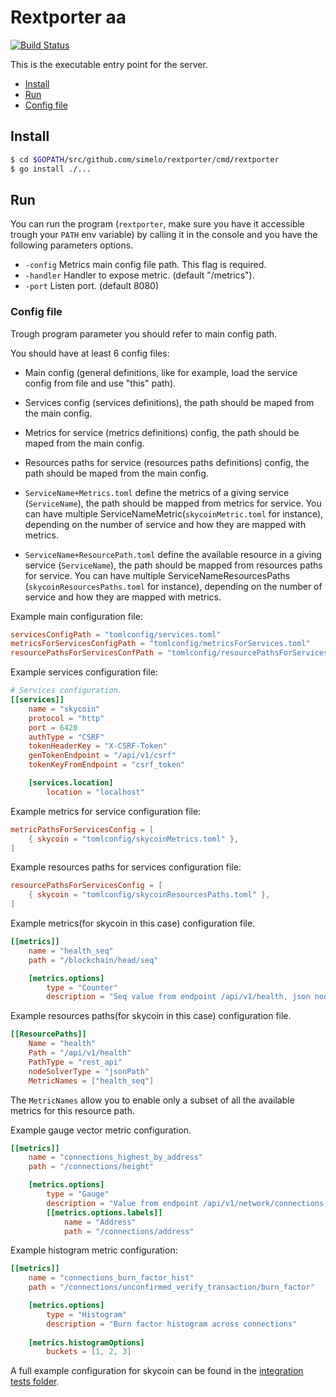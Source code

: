 
# Rextporter aa

[![Build Status](https://travis-ci.org/simelo/rextporter.svg?branch=develop)](https://travis-ci.org/simelo/rextporter)

This is the executable entry point for the server.
- [Install](#install)
- [Run](#run)
- [Config file](#config-file)

## Install

```bash
$ cd $GOPATH/src/github.com/simelo/rextporter/cmd/rextporter
$ go install ./...
```

## Run

You can run the program (`rextporter`, make sure you have it accessible trough your `PATH` env variable) by calling it in the console and you have the following parameters options.

 - `-config` Metrics main config file path. This flag is required.
 - `-handler` Handler to expose metric. (default "/metrics").
 - `-port` Listen port. (default 8080)

### Config file

Trough program parameter you should refer to main config path.

You should have at least 6 config files:

- Main config (general definitions, like for example, load the service config from file and use "this" path).

- Services config (services definitions), the path should be maped from the main config.

- Metrics for service (metrics definitions) config, the path should be maped from the main config.

- Resources paths for service (resources paths definitions) config, the path should be maped from the main config.

- `ServiceName+Metrics.toml` define the metrics of a giving service (`ServiceName`), the path should be mapped from metrics for service. You can have multiple ServiceNameMetric(`skycoinMetric.toml` for instance), depending on the number of service and how they are mapped with metrics.

- `ServiceName+ResourcePath.toml` define the available resource in a giving service (`ServiceName`), the path should be mapped from resources paths for service. You can have multiple ServiceNameResourcesPaths (`skycoinResourcesPaths.toml` for instance), depending on the number of service and how they are mapped with metrics.

Example main configuration file:
```toml
servicesConfigPath = "tomlconfig/services.toml"
metricsForServicesConfigPath = "tomlconfig/metricsForServices.toml"
resourcePathsForServicesConfPath = "tomlconfig/resourcePathsForServices.toml"
```

Example services configuration file:
```toml
# Services configuration.
[[services]]
	name = "skycoin"
	protocol = "http"
	port = 6420
	authType = "CSRF"
	tokenHeaderKey = "X-CSRF-Token"
	genTokenEndpoint = "/api/v1/csrf"
	tokenKeyFromEndpoint = "csrf_token"

	[services.location]
		location = "localhost"

```

Example metrics for service configuration file:
```toml
metricPathsForServicesConfig = [
	{ skycoin = "tomlconfig/skycoinMetrics.toml" },
]
```

Example resources paths for services configuration file:
```toml
resourcePathsForServicesConfig = [
	{ skycoin = "tomlconfig/skycoinResourcesPaths.toml" },
]
```

Example metrics(for skycoin in this case) configuration file.
```toml
[[metrics]]
	name = "health_seq"
	path = "/blockchain/head/seq"

	[metrics.options]
		type = "Counter"
		description = "Seq value from endpoint /api/v1/health, json node blockchain -> head -> seq"
```

Example resources paths(for skycoin in this case) configuration file.
```toml
[[ResourcePaths]]
	Name = "health"
	Path = "/api/v1/health"
	PathType = "rest_api"
	nodeSolverType = "jsonPath"
	MetricNames = ["health_seq"]
```
The `MetricNames` allow you to enable only a subset of all the available metrics for this resource path.

Example gauge vector metric configuration.
```toml
[[metrics]]
	name = "connections_highest_by_address"
	path = "/connections/height"

	[metrics.options]
		type = "Gauge"
		description = "Value from endpoint /api/v1/network/connections, json node connections -> highest" 
		[[metrics.options.labels]]
			name = "Address"
			path = "/connections/address"
```

Example histogram metric configuration:
```toml
[[metrics]]
	name = "connections_burn_factor_hist"
	path = "/connections/unconfirmed_verify_transaction/burn_factor"

	[metrics.options]
		type = "Histogram"
		description = "Burn factor histogram across connections"
	
	[metrics.histogramOptions]
		buckets = [1, 2, 3]
```

A full example configuration for skycoin can be found in the [integration tests folder](https://github.com/simelo/rextporter/tree/master/test/integration/skycoin/tomlconfig).
